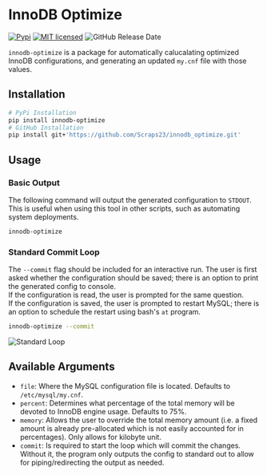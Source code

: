 # InnoDB Optimize
[![Pypi](https://img.shields.io/pypi/v/innodb-optimize)](https://pypi.org/project/innodb-optimize)
[![MIT licensed](https://img.shields.io/badge/license-MIT-green.svg)](https://raw.githubusercontent.com/Scraps23/innodb_optimize/main/LICENSE)
![GitHub Release Date](https://img.shields.io/github/release-date/Scraps23/innodb_optimize)

`innodb-optimize` is a package for automatically calucalating optimized InnoDB configurations, and generating an updated `my.cnf` file with those values.

## Installation

```bash
# PyPi Installation
pip install innodb-optimize
# GitHub Installation
pip install git+'https://github.com/Scraps23/innodb_optimize.git'
```

## Usage

### Basic Output

The following command will output the generated configuration to `STDOUT`. This is useful when using this tool in other scripts, such as automating system deployments.

```bash
innodb-optimize
```

### Standard Commit Loop

The `--commit` flag should be included for an interactive run.
The user is first asked whether the configuration should be saved; there is an option to print the generated config to console.  
If the configuration is read, the user is prompted for the same question.  
If the configuration is saved, the user is prompted to restart MySQL; there is an option to schedule the restart using bash's `at` program.

```bash
innodb-optimize --commit
```

![Standard Loop](https://user-images.githubusercontent.com/59057336/192899977-148075e7-cc93-43b1-ac3f-b318c507ec9d.PNG)

## Available Arguments

- `file`: Where the MySQL configuration file is located. Defaults to `/etc/mysql/my.cnf`.
- `percent`: Determines what percentage of the total memory will be devoted to InnoDB engine usage. Defaults to 75%.
- `memory`: Allows the user to override the total memory amount (i.e. a fixed amount is already pre-allocated which is not easily accounted for in percentages). Only allows for kilobyte unit.
- `commit`: Is required to start the loop which will commit the changes. Without it, the program only outputs the config to standard out to allow for piping/redirecting the output as needed.
